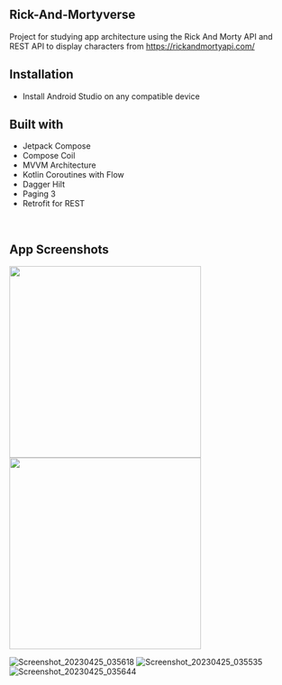 ## Rick-And-Mortyverse
Project for studying app architecture using the Rick And Morty API and REST API to display characters from https://rickandmortyapi.com/


## Installation
* Install Android Studio on any compatible device


## Built with
* Jetpack Compose
* Compose Coil
* MVVM Architecture
* Kotlin Coroutines with Flow
* Dagger Hilt
* Paging 3
* Retrofit for REST


<br>

## App Screenshots
<img src= "https://user-images.githubusercontent.com/95852329/217399170-cb16d941-36bd-4f50-b63d-db08ab22998e.png" width="340px" />  

<img src= "https://user-images.githubusercontent.com/95852329/217399010-38c43962-a4a2-49e7-9746-a62138b2e207.png" width="340px" />


![Screenshot_20230425_035618](https://user-images.githubusercontent.com/95852329/234291626-5999a337-3ebb-4eea-8690-e44becb488f2.png)
![Screenshot_20230425_035535](https://user-images.githubusercontent.com/95852329/234291685-5adfb26e-5aba-4ee2-b708-1b2aa968b2b6.png)
![Screenshot_20230425_035644](https://user-images.githubusercontent.com/95852329/234291715-772f2eab-2b91-4600-902c-79815427ba8d.png)
